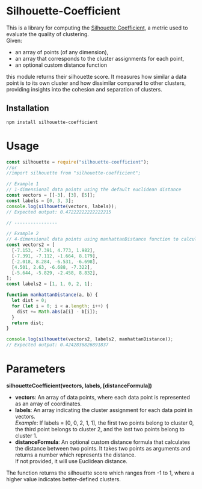 # Silhouette-Coefficient

This is a library for computing the [Silhouette Coefficient](<https://en.wikipedia.org/wiki/Silhouette_(clustering)>), a metric used to evaluate the quality of clustering.  
Given:

- an array of points (of any dimension),
- an array that corresponds to the cluster assignments for each point,
- an optional custom distance function

this module returns their silhouette score. It measures how similar a data point is to its own cluster and how dissimilar compared to other clusters, providing insights into the cohesion and separation of clusters.

## Installation

```
npm install silhouette-coefficient
```

# Usage

```javascript
const silhouette = require("silhouette-coefficient");
//or
//import silhouette from "silhouette-coefficient";

// Example 1
// 1-dimensional data points using the default euclidean distance
const vectors = [[-3], [3], [5]];
const labels = [0, 3, 3];
console.log(silhouette(vectors, labels));
// Expected output: 0.47222222222222215

// ----------------

// Example 2
// 4-dimensional data points using manhattanDistance function to calculate distance
const vectors2 = [
  [-7.153, -7.391, 4.773, 1.982],
  [-7.391, -7.112, -1.664, 8.179],
  [-2.018, 8.284, -6.531, -6.698],
  [4.501, 2.63, -6.688, -7.322],
  [-5.644, -5.829, -2.458, 8.832],
];
const labels2 = [1, 1, 0, 2, 1];

function manhattanDistance(a, b) {
  let dist = 0;
  for (let i = 0; i < a.length; i++) {
    dist += Math.abs(a[i] - b[i]);
  }
  return dist;
}

console.log(silhouette(vectors2, labels2, manhattanDistance));
// Expected output: 0.4242836826891837
```

# Parameters

**silhouetteCoefficient(vectors, labels, [distanceFormula])**

- **vectors**: An array of data points, where each data point is represented as an array of coordinates.
- **labels**: An array indicating the cluster assignment for each data point in vectors.  
  _Example_: If labels = [0, 0, 2, 1, 1], the first two points belong to cluster 0, the third point belongs to cluster 2, and the last two points belong to cluster 1.
- **distanceFormula**: An optional custom distance formula that calculates the distance between two points. It takes two points as arguments and returns a number which represents the distance.  
  If not provided, it will use Euclidean distance.

The function returns the silhouette score which ranges from -1 to 1, where a higher value indicates better-defined clusters.
